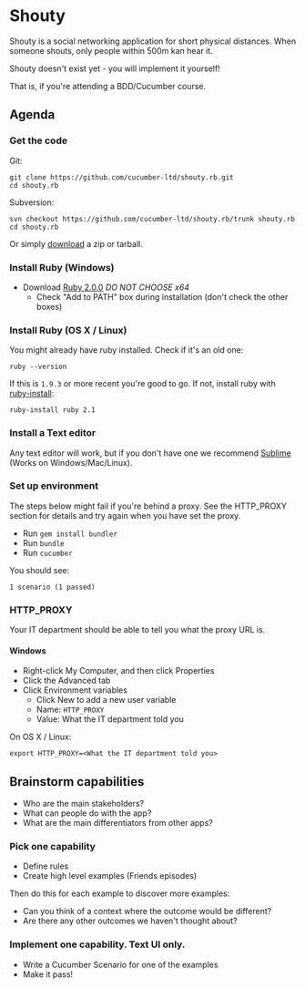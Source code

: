# Shouty

Shouty is a social networking application for short physical distances.
When someone shouts, only people within 500m kan hear it.

Shouty doesn't exist yet - you will implement it yourself!

That is, if you're attending a BDD/Cucumber course.

## Agenda

### Get the code

Git:

    git clone https://github.com/cucumber-ltd/shouty.rb.git
    cd shouty.rb

Subversion:

    svn checkout https://github.com/cucumber-ltd/shouty.rb/trunk shouty.rb
    cd shouty.rb

Or simply [download](https://github.com/cucumber-ltd/shouty.rb/releases) a zip or tarball.

### Install Ruby (Windows)

* Download [Ruby 2.0.0](http://rubyinstaller.org/downloads/) *DO NOT CHOOSE x64*
  * Check "Add to PATH" box during installation (don't check the other boxes)

### Install Ruby (OS X / Linux)

You might already have ruby installed. Check if it's an old one:

    ruby --version

If this is `1.9.3` or more recent you're good to go. If not, install ruby with
[ruby-install](https://github.com/postmodern/ruby-install):

    ruby-install ruby 2.1

### Install a Text editor

Any text editor will work, but if you don't have one we recommend
[Sublime](http://www.sublimetext.com/3) (Works on Windows/Mac/Linux).

### Set up environment

The steps below might fail if you're behind a proxy. See the HTTP_PROXY section
for details and try again when you have set the proxy.

* Run `gem install bundler`
* Run `bundle`
* Run `cucumber`

You should see:

    1 scenario (1 passed)

### HTTP_PROXY

Your IT department should be able to tell you what the proxy URL is.

#### Windows

* Right-click My Computer, and then click Properties
* Click the Advanced tab
* Click Environment variables
  * Click New to add a new user variable
  * Name: `HTTP_PROXY`
  * Value: What the IT department told you

On OS X / Linux:

    export HTTP_PROXY=<What the IT department told you>

## Brainstorm capabilities

* Who are the main stakeholders?
* What can people do with the app?
* What are the main differentiators from other apps?

### Pick one capability

* Define rules
* Create high level examples (Friends episodes)

Then do this for each example to discover more examples:

* Can you think of a context where the outcome would be different?
* Are there any other outcomes we haven't thought about?

### Implement one capability. Text UI only.

* Write a Cucumber Scenario for one of the examples
* Make it pass!
